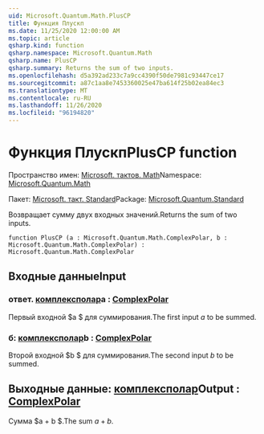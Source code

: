 ```yaml
---
uid: Microsoft.Quantum.Math.PlusCP
title: Функция Плускп
ms.date: 11/25/2020 12:00:00 AM
ms.topic: article
qsharp.kind: function
qsharp.namespace: Microsoft.Quantum.Math
qsharp.name: PlusCP
qsharp.summary: Returns the sum of two inputs.
ms.openlocfilehash: d5a392ad233c7a9cc4390f50de7981c93447ce17
ms.sourcegitcommit: a87c1aa8e7453360025e47ba614f25b02ea84ec3
ms.translationtype: MT
ms.contentlocale: ru-RU
ms.lasthandoff: 11/26/2020
ms.locfileid: "96194820"
---
```

# <a name="pluscp-function"></a><span data-ttu-id="af371-102">Функция Плускп</span><span class="sxs-lookup"><span data-stu-id="af371-102">PlusCP function</span></span>

<span data-ttu-id="af371-103">Пространство имен: [Microsoft. тактов. Math](xref:Microsoft.Quantum.Math)</span><span class="sxs-lookup"><span data-stu-id="af371-103">Namespace: [Microsoft.Quantum.Math](xref:Microsoft.Quantum.Math)</span></span>

<span data-ttu-id="af371-104">Пакет: [Microsoft. такт. Standard](https://nuget.org/packages/Microsoft.Quantum.Standard)</span><span class="sxs-lookup"><span data-stu-id="af371-104">Package: [Microsoft.Quantum.Standard](https://nuget.org/packages/Microsoft.Quantum.Standard)</span></span>


<span data-ttu-id="af371-105">Возвращает сумму двух входных значений.</span><span class="sxs-lookup"><span data-stu-id="af371-105">Returns the sum of two inputs.</span></span>

```qsharp
function PlusCP (a : Microsoft.Quantum.Math.ComplexPolar, b : Microsoft.Quantum.Math.ComplexPolar) : Microsoft.Quantum.Math.ComplexPolar
```


## <a name="input"></a><span data-ttu-id="af371-106">Входные данные</span><span class="sxs-lookup"><span data-stu-id="af371-106">Input</span></span>

### <a name="a--complexpolar"></a><span data-ttu-id="af371-107">ответ. [комплексполар](xref:Microsoft.Quantum.Math.ComplexPolar)</span><span class="sxs-lookup"><span data-stu-id="af371-107">a : [ComplexPolar](xref:Microsoft.Quantum.Math.ComplexPolar)</span></span>

<span data-ttu-id="af371-108">Первый входной $a $ для суммирования.</span><span class="sxs-lookup"><span data-stu-id="af371-108">The first input $a$ to be summed.</span></span>


### <a name="b--complexpolar"></a><span data-ttu-id="af371-109">б: [комплексполар](xref:Microsoft.Quantum.Math.ComplexPolar)</span><span class="sxs-lookup"><span data-stu-id="af371-109">b : [ComplexPolar](xref:Microsoft.Quantum.Math.ComplexPolar)</span></span>

<span data-ttu-id="af371-110">Второй входной $b $ для суммирования.</span><span class="sxs-lookup"><span data-stu-id="af371-110">The second input $b$ to be summed.</span></span>



## <a name="output--complexpolar"></a><span data-ttu-id="af371-111">Выходные данные: [комплексполар](xref:Microsoft.Quantum.Math.ComplexPolar)</span><span class="sxs-lookup"><span data-stu-id="af371-111">Output : [ComplexPolar](xref:Microsoft.Quantum.Math.ComplexPolar)</span></span>

<span data-ttu-id="af371-112">Сумма $a + b $.</span><span class="sxs-lookup"><span data-stu-id="af371-112">The sum $a + b$.</span></span>